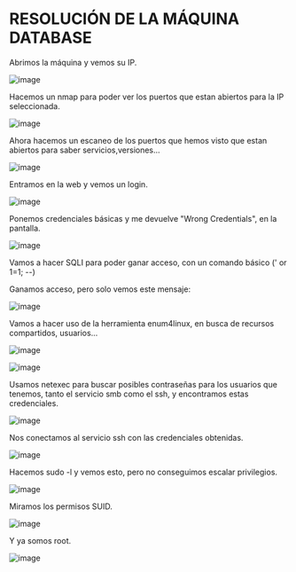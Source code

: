 # RESOLUCIÓN DE LA MÁQUINA DATABASE

Abrimos la máquina y vemos su IP.

![image](https://github.com/user-attachments/assets/b72abc36-13eb-42ff-ae17-3f106c9f3679)

Hacemos un nmap para poder ver los puertos que estan abiertos para la IP seleccionada.

![image](https://github.com/user-attachments/assets/c302d704-899f-4bd9-995b-b6765fdee8aa)

Ahora hacemos un escaneo de los puertos que hemos visto que estan abiertos para saber servicios,versiones...

![image](https://github.com/user-attachments/assets/85931099-f5e6-4d15-83e3-b8e1430bdcc2)

Entramos en la web y vemos un login.

![image](https://github.com/user-attachments/assets/84bf743f-5194-402f-9f5e-218498523f9e)

Ponemos credenciales básicas y me devuelve "Wrong Credentials", en la pantalla.

![image](https://github.com/user-attachments/assets/3a5f2393-8ff6-4b52-a319-8db8587bdf31)

Vamos a hacer SQLI para poder ganar acceso, con un comando básico (' or 1=1; --)

Ganamos acceso, pero solo vemos este mensaje: 

![image](https://github.com/user-attachments/assets/e256cf03-cc4b-48ab-934a-0509c9e790e2)

Vamos a hacer uso de la herramienta enum4linux, en busca de recursos compartidos, usuarios...

![image](https://github.com/user-attachments/assets/f9ab27f0-3842-4c3f-a945-a8feb5e3c65a)

![image](https://github.com/user-attachments/assets/6e8c32fd-cb23-443c-8774-36860b3a039a)

Usamos netexec para buscar posibles contraseñas para los usuarios que tenemos, tanto el servicio smb como el ssh, y encontramos estas credenciales.

![image](https://github.com/user-attachments/assets/40ecc752-3e26-455e-8436-91221fb1ed0d)

Nos conectamos al servicio ssh con las credenciales obtenidas.

![image](https://github.com/user-attachments/assets/5249b9a7-fe0c-4ea0-95d4-a8490e8c4fe1)

Hacemos sudo -l y vemos esto, pero no conseguimos escalar privilegios.

![image](https://github.com/user-attachments/assets/9a17feba-00ef-43cc-a692-476a0d67344f)

Miramos los permisos SUID.

![image](https://github.com/user-attachments/assets/a09ba4e3-9bfa-477e-80b5-a853a27e0a4d)

Y ya somos root.

![image](https://github.com/user-attachments/assets/25322cc1-98f1-47e8-b1ce-9a002508bde5)

